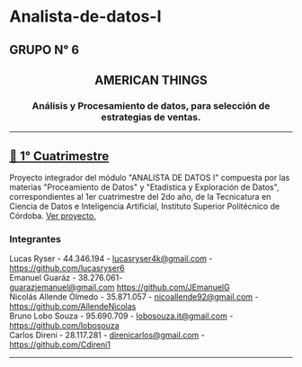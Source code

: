 # Analista-de-datos-I

<h2><strong>GRUPO N° 6</strong></h2>

<div id="top"></div>

<div align="center">
<h2 align="center">AMERICAN THINGS</h2>
<h3 align="center">Análisis y Procesamiento de datos, para selección de estrategias de ventas.</h3>
<hr />

</div>

<div id="cuatrimestre1">

<h2><a href="https://github.com/AllendeNicolas/Analista-de-datos-I">📂 1° Cuatrimestre</a></h2>
	
<p>Proyecto integrador del módulo "ANALISTA DE DATOS I" compuesta por las materias "Proceamiento de Datos" y "Etadística y Exploración de Datos", correspondientes al 1er cuatrimestre del 2do año, de la Tecnicatura en Ciencia de Datos e Inteligencia Artificial, Instituto Superior Politécnico de Córdoba. <a href="https://github.com/AllendeNicolas/Analista-de-datos-I">Ver proyecto.</a></p>
	
<h3>Integrantes</h3>

Lucas Ryser - 44.346.194 - lucasryser4k@gmail.com - https://github.com/lucasryser6</br>
Emanuel Guaráz - 38.276.061- guarazjemanuel@gmail.com https://github.com/JEmanuelG</br>
Nicolás Allende Olmedo - 35.871.057 - nicoallende92@gmail.com - https://github.com/AllendeNicolas</br>
Bruno Lobo Souza - 95.690.709 - lobosouza.it@gmail.com - https://github.com/lobosouza</br>
Carlos Direni - 28.117.281 - direnicarlos@gmail.com - https://github.com/Cdireni1</br>

<hr />
	
</div>
